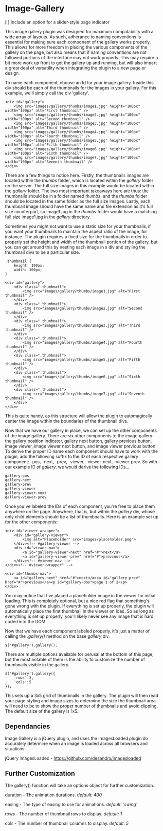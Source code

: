 Image-Gallery
=============

[ ] Include an option for a slider-style page indicator

This image gallery plugin was designed for maximum compatability with a wide array of layouts. As such, adherance to naming conventions is essential for making sure each component of the gallery works properly. This allows for more freedom in placing the various components of the gallery on the page, but also means that if naming conventions are not followed portions of the interface may not work properly. This may require a bit more work up front to get the gallery up and running, but will also impart a great deal of versatility when integrating the plugin to a new page or design.

To name each component, choose an Id for your image gallery. Inside this div should be each of the thumbnails for the images in your gallery. For this example, we'll simply call the div 'gallery'.

	<div id="gallery">
		<img src="images/gallery/thumbs/image1.jpg" height="100px" width="100px" alt="First thumbnail" />
		<img src="images/gallery/thumbs/image2.jpg" height="100px" width="100px" alt="Second thumbnail" />
		<img src="images/gallery/thumbs/image3.jpg" height="100px" width="100px" alt="Third thumbnail" />
		<img src="images/gallery/thumbs/image4.jpg" height="100px" width="100px" alt="Fourth thumbnail" />
		<img src="images/gallery/thumbs/image5.jpg" height="100px" width="100px" alt="Fifth thumbnail" />
		<img src="images/gallery/thumbs/image6.jpg" height="100px" width="100px" alt="Sixth thumbnail" />
		<img src="images/gallery/thumbs/image7.jpg" height="100px" width="100px" alt="Seventh thumbnail" />
	</div>
	
There are a few things to notice here. Firstly, the thumbnails images are located within the *thumbs* folder, which is located within the *gallery* folder on the server. The full size images in this example would be located within the *gallery* folder. The two most important takeaways here are thus: the thumbnails should be in a folder named *thumbs*, and the *thumbs* folder should be located in the same folder as the full size images. Lastly, each thumbnail image should have the same name and file extension as it's full size counterpart, so image1.jpg in the *thumbs* folder would have a matching full size image1.jpg in the *gallery* directory.

Sometimes you might not want to use a static size for your thumbnails, if you want your thumbnails to maintain the aspect ratio of the image, for instance. The plugin requires a fixed size for the thumbnails in order to properly set the height and width of the thumbnail portion of the gallery, but you can get around this by nesting each image in a div and styling the thumbnail divs to be a particular size.

	.thumbnail {
		height: 100px;
		width: 100px;
	}

	<div id="gallery">
		<div class=".thumbnail">
			<img src="images/gallery/thumbs/image1.jpg" alt="First thumbnail" />
		</div>
		<div class=".thumbnail">
			<img src="images/gallery/thumbs/image2.jpg" alt="Second thumbnail" />
		</div>
		<div class=".thumbnail">
			<img src="images/gallery/thumbs/image3.jpg" alt="Third thumbnail" />
		</div>
		<div class=".thumbnail">
			<img src="images/gallery/thumbs/image4.jpg" alt="Fourth thumbnail" />
		</div>
		<div class=".thumbnail">
			<img src="images/gallery/thumbs/image5.jpg" alt="Fifth thumbnail" />
		</div>
		<div class=".thumbnail">
			<img src="images/gallery/thumbs/image6.jpg" alt="Sixth thumbnail" />
		</div>
		<div class=".thumbnail">
			<img src="images/gallery/thumbs/image7.jpg" alt="Seventh thumbnail" />
		</div>
	</div>
	
This is quite handy, as this structure will allow the plugin to automagically center the image within the boundaries of the thumbnail divs.

Now that we have our gallery in place, we can set up the other components of the image gallery. There are six other components to the image gallery: the gallery position indicator, gallery next button, gallery previous button, image viewer, image viewer next button, and image viewer previous button. To derive the proper ID name each component should have to work with the plugin, add the following suffix to the ID of each respective gallery component: -pos, -next, -prev, -viewer, -viewer-next, -viewer-prev. So with our example ID of *gallery*, we would derive the following IDs...

	gallery-pos
	gallery-next
	gallery-prev
	gallery-viewer
	gallery-viewer-next
	gallery-viewer-prev
	
Once you've labeled the IDs of each component, you're free to place them anywhere on the page. Anywhere, that is, but within the *gallery* div, whose only child elements should be a list of thumbnails. Here is an example set up for the other components:

	<div id="viewer-wrapper">
		<div id="gallery-viewer">
			<img alt="Placeholder" src="images/placeholder.png">
		</div><!-- #gallery-viewer -->
		<div id="viewer-nav">
			<a id="gallery-viewer-next" href="#">next</a>
			<a id="gallery-viewer-prev" href="#">previous</a>
		</div><!-- #viewer-nav -->
	</div><!-- #viewer-wrapper" -->

	<div id="thumbs-nav">
		<a id="gallery-next" href="#">next</a><a id="gallery-prev" href="#">previous</a><p id="gallery-pos">page 1 of 2</p>
	</div>
	
You may notice that I've placed a placeholder image in the viewer for initial loading. This is completely optional, but a nice red flag that something's gone wrong with the plugin. If everything is set up properly, the plugin will automatically place the first thumbnail in the viewer on load. So as long as everything is set up properly, you'll likely never see any image that is hard coded into the DOM.

Now that we have each component labeled properly, it's just a matter of calling the _.gallery()_ method on the base *gallery* div.

	$('#gallery').gallery();
	
There are multiple options available for perusal at the bottom of this page, but the most notable of them is the ability to customize the number of thumbnails visible in the gallery.

	$('#gallery').gallery({
		'rows':3,
		'cols':5
	});
	
This sets up a 3x5 grid of thumbnails in the gallery. The plugin will then read your page styling and image sizes to determine the size the thumbnail area will need to be to show the proper number of thumbnails and avoid clipping. The default size of the gallery is 1x5.

Dependancies
------------

Image Gallery is a jQuery plugin, and uses the ImagesLoaded plugin do accurately determine when an image is loaded across all browsers and situations.

jQuery
ImagesLoaded - https://github.com/desandro/imagesloaded

Further Customization
---------------------

The gallery() function will take an options object for further customization.

duration - The animation durations. *default: 400*
    
easing - The type of easing to use for animations. *default: 'swing'*

rows - The number of thumbnail rows to display. *default: 1*

cols - The number of thumbnail columns to display. *default: 5*
    
